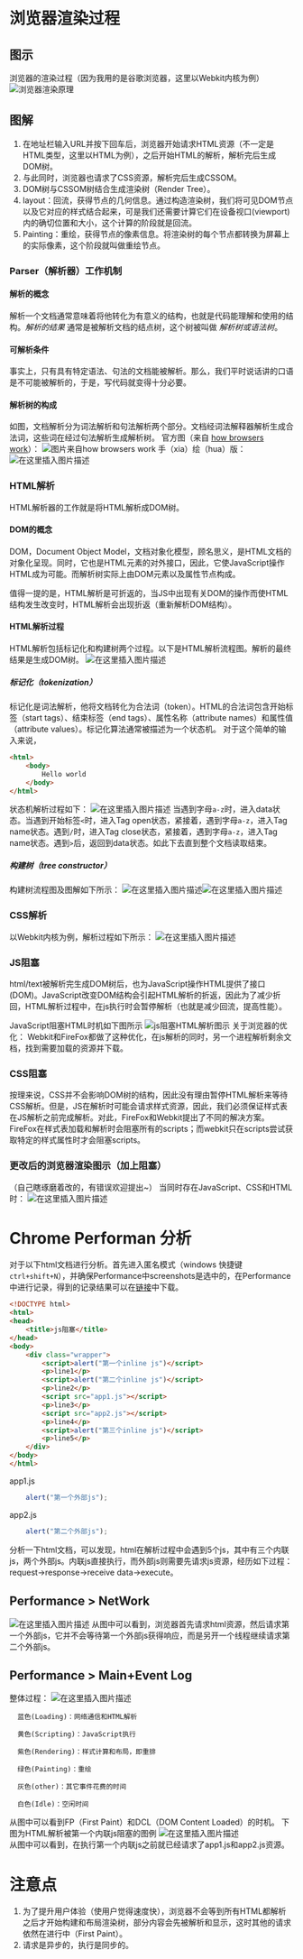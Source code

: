# 浏览器渲染过程
## 图示
浏览器的渲染过程（因为我用的是谷歌浏览器，这里以Webkit内核为例）
![浏览器渲染原理](https://img-blog.csdnimg.cn/20191109191441714.png?x-oss-process=image/watermark,type_ZmFuZ3poZW5naGVpdGk,shadow_10,text_aHR0cHM6Ly9ibG9nLmNzZG4ubmV0L3FxXzQyNTMyMTI4,size_16,color_FFFFFF,t_70)
## 图解

 1. 在地址栏输入URL并按下回车后，浏览器开始请求HTML资源（不一定是HTML类型，这里以HTML为例），之后开始HTML的解析，解析完后生成DOM树。
 2. 与此同时，浏览器也请求了CSS资源，解析完后生成CSSOM。
 3. DOM树与CSSOM树结合生成渲染树（Render Tree）。
 4. layout：回流，获得节点的几何信息。通过构造渲染树，我们将可见DOM节点以及它对应的样式结合起来，可是我们还需要计算它们在设备视口(viewport)内的确切位置和大小，这个计算的阶段就是回流。 
 5. Painting：重绘，获得节点的像素信息。将渲染树的每个节点都转换为屏幕上的实际像素，这个阶段就叫做重绘节点。
### Parser（解析器）工作机制
#### 解析的概念
解析一个文档通常意味着将他转化为有意义的结构，也就是代码能理解和使用的结构。*解析的结果* 通常是被解析文档的结点树，这个树被叫做 *解析树或语法树*。
#### 可解析条件
事实上，只有具有特定语法、句法的文档能被解析。那么，我们平时说话讲的口语是不可能被解析的，于是，写代码就变得十分必要。
#### 解析树的构成
如图，文档解析分为词法解析和句法解析两个部分。文档经词法解释器解析生成合法词，这些词在经过句法解析生成解析树。
官方图（来自 [how browsers work](http://taligarsiel.com/Projects/howbrowserswork1.htm#Parsing_general)）：
![图片来自how browsers work](https://img-blog.csdnimg.cn/20200116131307986.png)
手（xia）绘（hua）版：
![在这里插入图片描述](https://img-blog.csdnimg.cn/2020011622045092.png?x-oss-process=image/watermark,type_ZmFuZ3poZW5naGVpdGk,shadow_10,text_aHR0cHM6Ly9ibG9nLmNzZG4ubmV0L3FxXzQyNTMyMTI4,size_16,color_FFFFFF,t_70)
### HTML解析
HTML解析器的工作就是将HTML解析成DOM树。
#### DOM的概念
DOM，Document  Object  Model，文档对象化模型，顾名思义，是HTML文档的对象化呈现。同时，它也是HTML元素的对外接口，因此，它使JavaScript操作HTML成为可能。而解析树实际上由DOM元素以及属性节点构成。

值得一提的是，HTML解析是可折返的，当JS中出现有关DOM的操作而使HTML结构发生改变时，HTML解析会出现折返（重新解析DOM结构）。
#### HTML解析过程
HTML解析包括标记化和构建树两个过程。以下是HTML解析流程图。解析的最终结果是生成DOM树。
![在这里插入图片描述](https://img-blog.csdnimg.cn/20200117111047817.png?x-oss-process=image/watermark,type_ZmFuZ3poZW5naGVpdGk,shadow_10,text_aHR0cHM6Ly9ibG9nLmNzZG4ubmV0L3FxXzQyNTMyMTI4,size_16,color_FFFFFF,t_70)
##### 标记化（tokenization）
标记化是词法解析，他将文档转化为合法词（token）。HTML的合法词包含开始标签（start tags）、结束标签（end tags）、属性名称（attribute names）和属性值（attribute values）。标记化算法通常被描述为一个状态机。
对于这个简单的输入来说，

```html
<html>
	<body>
		Hello world
	</body>
</html>
```
状态机解析过程如下：
![在这里插入图片描述](https://img-blog.csdnimg.cn/20200117111411311.png?x-oss-process=image/watermark,type_ZmFuZ3poZW5naGVpdGk,shadow_10,text_aHR0cHM6Ly9ibG9nLmNzZG4ubmV0L3FxXzQyNTMyMTI4,size_16,color_FFFFFF,t_70)
当遇到字母`a-z`时，进入data状态。当遇到开始标签`<`时，进入Tag open状态，紧接着，遇到字母`a-z`，进入Tag name状态。遇到`/`时，进入Tag close状态，紧接着，遇到字母`a-z`，进入Tag name状态。遇到`>`后，返回到data状态。如此下去直到整个文档读取结束。
##### 构建树（tree constructor）
构建树流程图及图解如下所示：
![在这里插入图片描述](https://img-blog.csdnimg.cn/20200117130116895.gif)![在这里插入图片描述](https://img-blog.csdnimg.cn/20200117125152505.jpg?x-oss-process=image/watermark,type_ZmFuZ3poZW5naGVpdGk,shadow_10,text_aHR0cHM6Ly9ibG9nLmNzZG4ubmV0L3FxXzQyNTMyMTI4,size_16,color_FFFFFF,t_70) 
### CSS解析
以Webkit内核为例，解析过程如下所示：
![在这里插入图片描述](https://img-blog.csdnimg.cn/20200117131058516.jpg?x-oss-process=image/watermark,type_ZmFuZ3poZW5naGVpdGk,shadow_10,text_aHR0cHM6Ly9ibG9nLmNzZG4ubmV0L3FxXzQyNTMyMTI4,size_16,color_FFFFFF,t_70)
### JS阻塞
html/text被解析完生成DOM树后，也为JavaScript操作HTML提供了接口(DOM)。JavaScript改变DOM结构会引起HTML解析的折返，因此为了减少折回，HTML解析过程中，在js执行时会暂停解析（也就是减少回流，提高性能）。

JavaScript阻塞HTML时机如下图所示
![js阻塞HTML解析图示](https://img-blog.csdnimg.cn/20191110135042408.png?x-oss-process=image/watermark,type_ZmFuZ3poZW5naGVpdGk,shadow_10,text_aHR0cHM6Ly9ibG9nLmNzZG4ubmV0L3FxXzQyNTMyMTI4,size_16,color_FFFFFF,t_70)
关于浏览器的优化：
Webkit和FireFox都做了这种优化，在js解析的同时，另一个进程解析剩余文档，找到需要加载的资源并下载。
### CSS阻塞
按理来说，CSS并不会影响DOM树的结构，因此没有理由暂停HTML解析来等待CSS解析。但是，JS在解析时可能会请求样式资源，因此，我们必须保证样式表在JS解析之前完成解析。对此，FireFox和Webkit提出了不同的解决方案。FireFox在样式表加载和解析时会阻塞所有的scripts；而webkit只在scripts尝试获取特定的样式属性时才会阻塞scripts。
### 更改后的浏览器渲染图示（加上阻塞）
（自己瞎琢磨着改的，有错误欢迎提出~）
当同时存在JavaScript、CSS和HTML时：
![在这里插入图片描述](https://img-blog.csdnimg.cn/20191110145116646.png?x-oss-process=image/watermark,type_ZmFuZ3poZW5naGVpdGk,shadow_10,text_aHR0cHM6Ly9ibG9nLmNzZG4ubmV0L3FxXzQyNTMyMTI4,size_16,color_FFFFFF,t_70)
# Chrome Performan 分析
对于以下html文档进行分析。首先进入匿名模式（windows 快捷键`ctrl+shift+N`），并确保Performance中screenshots是选中的，在Performance中进行记录，得到的记录结果可以在[链接](https://pan.baidu.com/s/1WxVwaBbMJ_SziyEds97RRg)中下载。
```html
<!DOCTYPE html>
<html>
<head>
	<title>js阻塞</title>
</head>
<body>
	<div class="wrapper">
		<script>alert("第一个inline js")</script>
		<p>line1</p>
		<script>alert("第二个inline js")</script>
		<p>line2</p>
		<script src="app1.js"></script>
		<p>line3</p>
		<script src="app2.js"></script>
		<p>line4</p>
		<script>alert("第三个inline js")</script>
		<p>line5</p>
	</div>
</body>
</html>
```
app1.js
```javascript
	alert("第一个外部js");
```
app2.js
```javascript
	alert("第二个外部js");
```
分析一下html文档，可以发现，html在解析过程中会遇到5个js，其中有三个内联js，两个外部js。内联js直接执行，而外部js则需要先请求js资源，经历如下过程：request→response→receive data→execute。
## Performance > NetWork
![在这里插入图片描述](https://img-blog.csdnimg.cn/20200117134312194.png)
从图中可以看到，浏览器首先请求html资源，然后请求第一个外部js，它并不会等待第一个外部js获得响应，而是另开一个线程继续请求第二个外部js。
## Performance > Main+Event Log
整体过程：
![在这里插入图片描述](https://img-blog.csdnimg.cn/2020011714073269.png)
     
      蓝色(Loading)：网络通信和HTML解析
       
      黄色(Scripting)：JavaScript执行

      紫色(Rendering)：样式计算和布局，即重排

      绿色(Painting)：重绘

      灰色(other)：其它事件花费的时间

      白色(Idle)：空闲时间
从图中可以看到FP（First Paint）和DCL（DOM Content Loaded）的时机。
下图为HTML解析被第一个内联js阻塞的图例
![在这里插入图片描述](https://img-blog.csdnimg.cn/20191110195738842.png?x-oss-process=image/watermark,type_ZmFuZ3poZW5naGVpdGk,shadow_10,text_aHR0cHM6Ly9ibG9nLmNzZG4ubmV0L3FxXzQyNTMyMTI4,size_16,color_FFFFFF,t_70)         
从图中可以看到，在执行第一个内联js之前就已经请求了app1.js和app2.js资源。
# 注意点
 1. 为了提升用户体验（使用户觉得速度快），浏览器不会等到所有HTML都解析之后才开始构建和布局渲染树，部分内容会先被解析和显示，这时其他的请求依然在进行中（First Paint）。
 2. 请求是异步的，执行是同步的。
